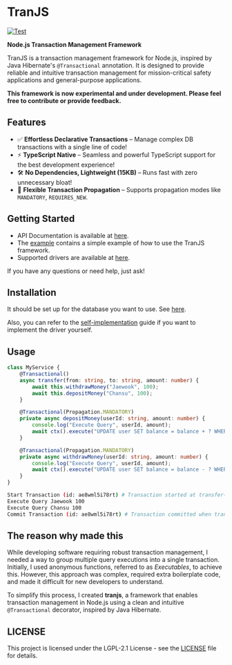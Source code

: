 # TranJS

[![Test](https://github.com/asheswook/tranjs/actions/workflows/test.yml/badge.svg)](https://github.com/asheswook/tranjs/actions/workflows/test.yml)

**Node.js Transaction Management Framework**

TranJS is a transaction management framework for Node.js, inspired by Java Hibernate's `@Transactional` annotation.
It is designed to provide reliable and intuitive transaction management for mission-critical safety applications and general-purpose applications.

**This framework is now experimental and under development. Please feel free to contribute or provide feedback.**

## Features
- ✅ **Effortless Declarative Transactions** – Manage complex DB transactions with a single line of code!  
- ⚡ **TypeScript Native** – Seamless and powerful TypeScript support for the best development experience!  
- 🛠️ **No Dependencies, Lightweight (15KB)** – Runs fast with zero unnecessary bloat!
- 🔄 **Flexible Transaction Propagation** – Supports propagation modes like `MANDATORY`, `REQUIRES_NEW`.

## Getting Started
* API Documentation is available at [here](/docs/api.md).
* The [example](/examples) contains a simple example of how to use the TranJS framework.
* Supported drivers are available at [here](/docs/drivers.md).

If you have any questions or need help, just ask!

## Installation

It should be set up for the database you want to use. See [here](/docs/drivers.md).

Also, you can refer to the [self-implementation](/docs/self-implement-guide.md) guide if you want to implement the driver yourself.

## Usage

```typescript
class MyService {
    @Transactional()
    async transfer(from: string, to: string, amount: number) {
        await this.withdrawMoney("Jaewook", 100);
        await this.depositMoney("Chansu", 100);
    }

    @Transactional(Propagation.MANDATORY)
    private async depositMoney(userId: string, amount: number) {
        console.log("Execute Query", userId, amount);
        await ctx().execute("UPDATE user SET balance = balance + ? WHERE id = ?", [amount, userId]);
    }

    @Transactional(Propagation.MANDATORY)
    private async withdrawMoney(userId: string, amount: number) {
        console.log("Execute Query", userId, amount);
        await ctx().execute("UPDATE user SET balance = balance - ? WHERE id = ?", [amount, userId]);
    }
}
```

```bash
Start Transaction (id: ae8wml5i78rt) # Transaction started at transfer()
Execute Query Jaewook 100
Execute Query Chansu 100
Commit Transaction (id: ae8wml5i78rt) # Transaction committed when transfer() finished
```

## The reason why made this
While developing software requiring robust transaction management, I needed a way to group multiple query executions into a single transaction. Initially, I used anonymous functions, referred to as _Executables_, to achieve this. However, this approach was complex, required extra boilerplate code, and made it difficult for new developers to understand.

To simplify this process, I created **tranjs**, a framework that enables transaction management in Node.js using a clean and intuitive `@Transactional` decorator, inspired by Java Hibernate.

## LICENSE

This project is licensed under the LGPL-2.1 License - see the [LICENSE](LICENSE) file for details.

